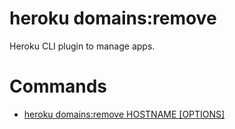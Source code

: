 heroku domains:remove
=====================

Heroku CLI plugin to manage apps.
# Commands

* [heroku domains:remove HOSTNAME [OPTIONS]](#domainsremove)
